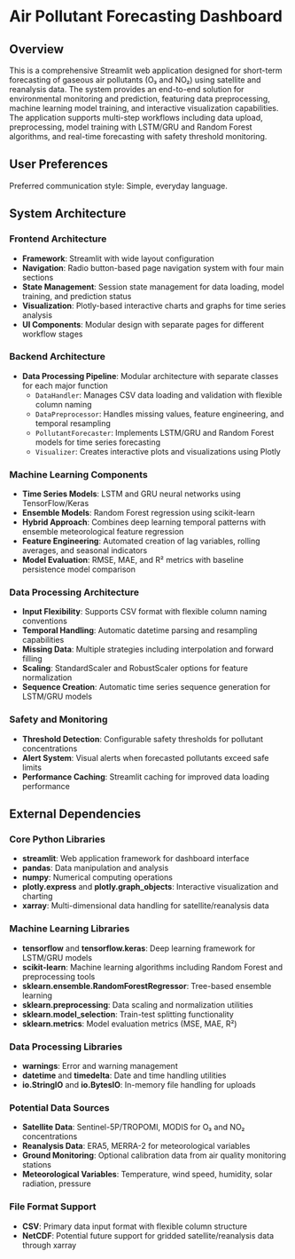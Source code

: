 # Air Pollutant Forecasting Dashboard

## Overview

This is a comprehensive Streamlit web application designed for short-term forecasting of gaseous air pollutants (O₃ and NO₂) using satellite and reanalysis data. The system provides an end-to-end solution for environmental monitoring and prediction, featuring data preprocessing, machine learning model training, and interactive visualization capabilities. The application supports multi-step workflows including data upload, preprocessing, model training with LSTM/GRU and Random Forest algorithms, and real-time forecasting with safety threshold monitoring.

## User Preferences

Preferred communication style: Simple, everyday language.

## System Architecture

### Frontend Architecture
- **Framework**: Streamlit with wide layout configuration
- **Navigation**: Radio button-based page navigation system with four main sections
- **State Management**: Session state management for data loading, model training, and prediction status
- **Visualization**: Plotly-based interactive charts and graphs for time series analysis
- **UI Components**: Modular design with separate pages for different workflow stages

### Backend Architecture
- **Data Processing Pipeline**: Modular architecture with separate classes for each major function
  - `DataHandler`: Manages CSV data loading and validation with flexible column naming
  - `DataPreprocessor`: Handles missing values, feature engineering, and temporal resampling
  - `PollutantForecaster`: Implements LSTM/GRU and Random Forest models for time series forecasting
  - `Visualizer`: Creates interactive plots and visualizations using Plotly

### Machine Learning Components
- **Time Series Models**: LSTM and GRU neural networks using TensorFlow/Keras
- **Ensemble Models**: Random Forest regression using scikit-learn
- **Hybrid Approach**: Combines deep learning temporal patterns with ensemble meteorological feature regression
- **Feature Engineering**: Automated creation of lag variables, rolling averages, and seasonal indicators
- **Model Evaluation**: RMSE, MAE, and R² metrics with baseline persistence model comparison

### Data Processing Architecture
- **Input Flexibility**: Supports CSV format with flexible column naming conventions
- **Temporal Handling**: Automatic datetime parsing and resampling capabilities
- **Missing Data**: Multiple strategies including interpolation and forward filling
- **Scaling**: StandardScaler and RobustScaler options for feature normalization
- **Sequence Creation**: Automatic time series sequence generation for LSTM/GRU models

### Safety and Monitoring
- **Threshold Detection**: Configurable safety thresholds for pollutant concentrations
- **Alert System**: Visual alerts when forecasted pollutants exceed safe limits
- **Performance Caching**: Streamlit caching for improved data loading performance

## External Dependencies

### Core Python Libraries
- **streamlit**: Web application framework for dashboard interface
- **pandas**: Data manipulation and analysis
- **numpy**: Numerical computing operations
- **plotly.express** and **plotly.graph_objects**: Interactive visualization and charting
- **xarray**: Multi-dimensional data handling for satellite/reanalysis data

### Machine Learning Libraries
- **tensorflow** and **tensorflow.keras**: Deep learning framework for LSTM/GRU models
- **scikit-learn**: Machine learning algorithms including Random Forest and preprocessing tools
- **sklearn.ensemble.RandomForestRegressor**: Tree-based ensemble learning
- **sklearn.preprocessing**: Data scaling and normalization utilities
- **sklearn.model_selection**: Train-test splitting functionality
- **sklearn.metrics**: Model evaluation metrics (MSE, MAE, R²)

### Data Processing Libraries
- **warnings**: Error and warning management
- **datetime** and **timedelta**: Date and time handling utilities
- **io.StringIO** and **io.BytesIO**: In-memory file handling for uploads

### Potential Data Sources
- **Satellite Data**: Sentinel-5P/TROPOMI, MODIS for O₃ and NO₂ concentrations
- **Reanalysis Data**: ERA5, MERRA-2 for meteorological variables
- **Ground Monitoring**: Optional calibration data from air quality monitoring stations
- **Meteorological Variables**: Temperature, wind speed, humidity, solar radiation, pressure

### File Format Support
- **CSV**: Primary data input format with flexible column structure
- **NetCDF**: Potential future support for gridded satellite/reanalysis data through xarray